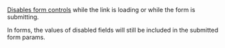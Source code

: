 [Disables form controls](https://unpoly.com/disabling-forms#from-link) while the link is loading or while the form is submitting.
	
In forms, the values of disabled fields will still be included in the submitted form params.